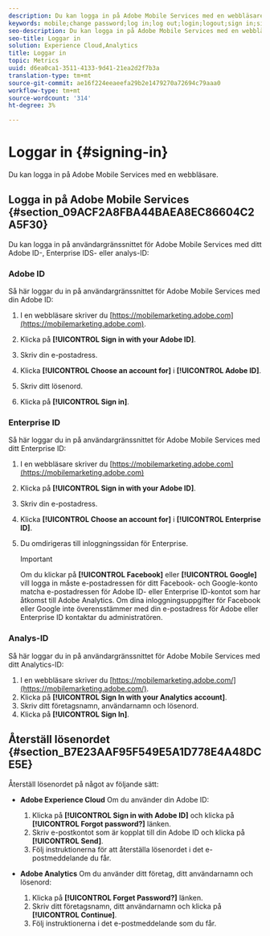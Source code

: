```yaml
---
description: Du kan logga in på Adobe Mobile Services med en webbläsare.
keywords: mobile;change password;log in;log out;login;logout;sign in;signin
seo-description: Du kan logga in på Adobe Mobile Services med en webbläsare.
seo-title: Loggar in
solution: Experience Cloud,Analytics
title: Loggar in
topic: Metrics
uuid: d6ea0ca1-3511-4133-9d41-21ea2d2f7b3a
translation-type: tm+mt
source-git-commit: ae16f224eeaeefa29b2e1479270a72694c79aaa0
workflow-type: tm+mt
source-wordcount: '314'
ht-degree: 3%

---
```



# Loggar in {#signing-in}

Du kan logga in på Adobe Mobile Services med en webbläsare.

## Logga in på Adobe Mobile Services {#section_09ACF2A8FBA44BAEA8EC86604C2A5F30}

Du kan logga in på användargränssnittet för Adobe Mobile Services med ditt Adobe ID-, Enterprise IDS- eller analys-ID:

### Adobe ID

Så här loggar du in på användargränssnittet för Adobe Mobile Services med din Adobe ID:

1. I en webbläsare skriver du [https://mobilemarketing.adobe.com](https://mobilemarketing.adobe.com).
1. Klicka på **[!UICONTROL Sign in with your Adobe ID]**.
1. Skriv din e-postadress.
1. Klicka **[!UICONTROL Choose an account for]** i **[!UICONTROL Adobe ID]**.

1. Skriv ditt lösenord.
1. Klicka på **[!UICONTROL Sign in]**.


### Enterprise ID

Så här loggar du in på användargränssnittet för Adobe Mobile Services med ditt Enterprise ID:

1. I en webbläsare skriver du [https://mobilemarketing.adobe.com](https://mobilemarketing.adobe.com)
1. Klicka på **[!UICONTROL Sign in with your Adobe ID]**.
1. Skriv din e-postadress.
1. Klicka **[!UICONTROL Choose an account for]** i **[!UICONTROL Enterprise ID]**.

1. Du omdirigeras till inloggningssidan för Enterprise.

   >[!IMPORTANT]
   >
   >Om du klickar på **[!UICONTROL Facebook]** eller **[!UICONTROL Google]** vill logga in måste e-postadressen för ditt Facebook- och Google-konto matcha e-postadressen för Adobe ID- eller Enterprise ID-kontot som har åtkomst till Adobe Analytics. Om dina inloggningsuppgifter för Facebook eller Google inte överensstämmer med din e-postadress för Adobe eller Enterprise ID kontaktar du administratören.

### Analys-ID

Så här loggar du in på användargränssnittet för Adobe Mobile Services med ditt Analytics-ID:

1. I en webbläsare skriver du [https://mobilemarketing.adobe.com/](https://mobilemarketing.adobe.com/).
1. Klicka på **[!UICONTROL Sign In with your Analytics account]**.
1. Skriv ditt företagsnamn, användarnamn och lösenord.
1. Klicka på **[!UICONTROL Sign In]**.

## Återställ lösenordet {#section_B7E23AAF95F549E5A1D778E4A48DCE5E}

Återställ lösenordet på något av följande sätt:

* **Adobe Experience Cloud** Om du använder din Adobe ID:

   1. Klicka på **[!UICONTROL Sign in with Adobe ID]** och klicka på **[!UICONTROL Forgot password?]** länken.
   1. Skriv e-postkontot som är kopplat till din Adobe ID och klicka på **[!UICONTROL Send]**.
   1. Följ instruktionerna för att återställa lösenordet i det e-postmeddelande du får.

* **Adobe Analytics** Om du använder ditt företag, ditt användarnamn och lösenord:

   1. Klicka på **[!UICONTROL Forget Password?]** länken.
   1. Skriv ditt företagsnamn, ditt användarnamn och klicka på **[!UICONTROL Continue]**.
   1. Följ instruktionerna i det e-postmeddelande som du får.
